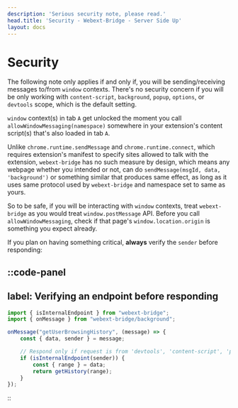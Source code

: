 ```yaml
---
description: 'Serious security note, please read.'
head.title: 'Security - Webext-Bridge - Server Side Up'
layout: docs
---
```

# Security

The following note only applies if and only if, you will be sending/receiving messages to/from `window` contexts. There's no security concern if you will be only working with `content-script`, `background`, `popup`, `options`, or `devtools` scope, which is the default setting.

`window` context(s) in tab `A` get unlocked the moment you call `allowWindowMessaging(namespace)` somewhere in your extension's content script(s) that's also loaded in tab `A`.

Unlike `chrome.runtime.sendMessage` and `chrome.runtime.connect`, which requires extension's manifest to specify sites allowed to talk with the extension, `webext-bridge` has no such measure by design, which means any webpage whether you intended or not, can do `sendMessage(msgId, data, 'background')` or something similar that produces same effect, as long as it uses same protocol used by `webext-bridge` and namespace set to same as yours.

So to be safe, if you will be interacting with `window` contexts, treat `webext-bridge` as you would treat `window.postMessage` API. Before you call `allowWindowMessaging`, check if that page's `window.location.origin` is something you expect already.

If you plan on having something critical, **always** verify the `sender` before responding:

::code-panel
---
label: Verifying an endpoint before responding
---
```javascript
import { isInternalEndpoint } from "webext-bridge";
import { onMessage } from "webext-bridge/background";

onMessage("getUserBrowsingHistory", (message) => {
    const { data, sender } = message;

    // Respond only if request is from 'devtools', 'content-script', 'popup', 'options', or 'background' endpoint
    if (isInternalEndpoint(sender)) {
        const { range } = data;
        return getHistory(range);
    }
});
```
::